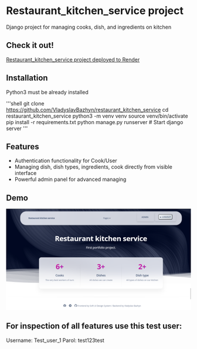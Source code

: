 # Restaurant_kitchen_service project

Django project for managing cooks, dish, and ingredients on kitchen

## Check it out!

[Restaurant_kitchen_service project deployed to Render](#)

## Installation

Python3 must be already installed

'''shell
git clone https://github.com/VladyslavBazhyn/restaurant_kitchen_service
cd restaurant_kitchen_service
python3 -m venv venv
source venv/bin/activate
pip install -r requirements.txt
python manage.py runserver # Start django server
'''

## Features

* Authentication functionality for Cook/User
* Managing dish, dish types, ingredients, cook directly from visible interface
* Powerful admin panel for advanced managing


## Demo

![Website interface](demo.PNG)

## For inspection of all features use this test user:
Username: Test_user_1
Parol: test123test
